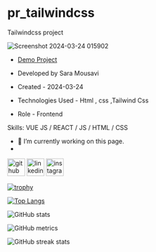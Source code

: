 # pr_tailwindcss
Tailwindcss project

![Screenshot 2024-03-24 015902](https://github.com/saaramousavi/pr_tailwindcss/assets/159664750/3c248b17-c777-4fbc-b2ce-4d34078d9bf0)

- [Demo Project](https://saaramousavi.github.io/pr_tailwindcss/)

- Developed by Sara Mousavi

- Created - 2024-03-24

- Technologies Used - Html , css ,Tailwind Css 

- Role - Frontend


Skills: VUE JS / REACT / JS / HTML / CSS

- 🔭 I’m currently working on this page.
- 
[<img src='https://cdn.jsdelivr.net/npm/simple-icons@3.0.1/icons/github.svg' alt='github' height='40'>](https://github.com/saaramousavi)  [<img src='https://cdn.jsdelivr.net/npm/simple-icons@3.0.1/icons/linkedin.svg' alt='linkedin' height='40'>](https://www.linkedin.com/in/www.linkedin.com/in/sara-mousavi-893a1a2a7/)  [<img src='https://cdn.jsdelivr.net/npm/simple-icons@3.0.1/icons/instagram.svg' alt='instagram' height='40'>](https://www.instagram.com/sara_mousavi.web/)  

[![trophy](https://github-profile-trophy.vercel.app/?username=saaramousavi)](https://github.com/ryo-ma/github-profile-trophy)

[![Top Langs](https://github-readme-stats.vercel.app/api/top-langs/?username=saaramousavi)](https://github.com/anuraghazra/github-readme-stats)

![GitHub stats](https://github-readme-stats.vercel.app/api?username=saaramousavi&show_icons=true&count_private=true)  



![GitHub metrics](https://metrics.lecoq.io/saaramousavi)  

![GitHub streak stats](https://streak-stats.demolab.com/?user=saaramousavi)  



